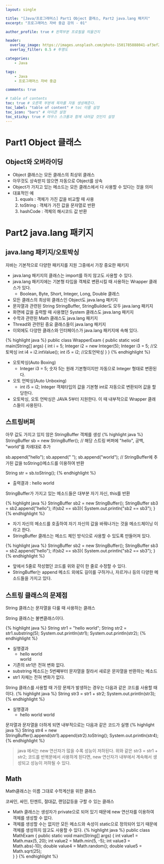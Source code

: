 ```yaml
---
layout: single

title: "[Java/프로그래머스] Part1 Object 클래스, Part2 java.lang 패키지"
excerpt: "프로그래머스 자바 중급 강의 - 01"

author_profile: true # 왼쪽부분 프로필을 띄울건지

header:
  overlay_image: https://images.unsplash.com/photo-1501785888041-af3ef285b470?ixlib=rb-1.2.1&ixid=eyJhcHBfaWQiOjEyMDd9&auto=format&fit=crop&w=1350&q=80
  overlay_filter: 0.5 # 투명도

categories:
    - Java

tags: 
    - Java
    - 프로그래머스 자바 중급

comments: true

# table of contents
toc: true # 오른쪽 부분에 목차를 자동 생성해준다.
toc_label: "table of content" # toc 이름 설정
toc_icon: "bars" # 아이콘 설정
toc_sticky: true # 마우스 스크롤과 함께 내려갈 것인지 설정
---
```


# Part1 Object 클래스

## Object와 오버라이딩
- Object 클래스는 모든 클래스의 최상위 클래스
- 아무것도 상속받지 않으면 자동으로 Object를 상속
- Object가 가지고 있는 메소드는 모든 클래스에서 다 사용할 수 있다는 것을 의미
- 대표적인 예
    1. equals : 객체가 가진 값을 비교할 때 사용
    2. toString : 객체가 가진 값을 문자열로 반환
    3. hashCode : 객체의 해시코드 값 반환
    
# Part2 java.lang 패키지

## java.lang 패키지/오토박싱
자바는 기본적으로 다양한 패키지를 지원 그중에서 가장 중요한 패키지
- java.lang 패키지의 클래스는 import를 하지 않고도 사용할 수 있다.
- java.lang 패키지에는 기본형 타입을 객체로 변환시킬 때 사용하는 Wrapper 클래스가 있다.
    - Boolean, Byte, Short, Integer, Long, Double 클래스
- 모든 클래스의 최상위 클래스인 Object도 java.lang 패키지
- 문자열과 관련된 String StringBuffer, StringBuilder도 모두 java.lang 패키지
- 화면에 값을 출력할 때 사용했던 System 클래스도 java.lang 패키지
- 수학과 관련된 Math 클래스도 java.lang 패키지
- Thread와 관련된 중요 클래스들이 java.lang 패키지
- 이외에도 다양한 클래스와 인터페이스가 java.lang 패키지에 속해 있다.

{% highlight java %}
public class WrapperExam {
    public static void main(String[] args) {
        int i = 5; 
        Integer i2 = new Integer(5);
        Integer i3 = 5;     //오토박싱
        int i4 = i2.intValue();
        int i5 = i2;       //오토언박싱
    }
}
{% endhighlight %}


- 오토박싱(Auto Boxing)
    - Integer i3 = 5; 숫자 5는 원래 기본형이지만 자동으로 Integer 형태로 변환된다.
- 오토 언박싱(Auto Unboxing)
    - int i5 = i2; Integer 객체타입의 값을 기본형 int로 자동으로 변환되어 값을 할당한다.
- 오토박싱, 오토 언박싱은 JAVA 5부터 지원한다. 이 때 내부적으로 Wrapper 클래스들이 사용된다.

## 스트링버퍼
아무 값도 가지고 있지 않은 StringBuffer 객체를 생성
{% highlight java %}
StringBuffer sb = new StringBuffer();
// 해당 스트링 버퍼에 "hello", 공백, "world"를 차례대로 추가

sb.append("hello");
sb.append(" ");
sb.append("world");
// StringBuffer에 추가된 값을 toString()메소드를 이용하여 반환

String str = sb.toString();
{% endhighlight %}

- 출력결과 : hello world

StringBuffer가 가지고 있는 메소드들은 대부분 자기 자신, this를 반환

{% highlight java %}
StringBuffer sb2 = new StringBuffer();
StringBuffer sb3 = sb2.append("hello");
if(sb2 == sb3){
    System.out.println("sb2 == sb3");
}
{% endhighlight %}

- 자기 자신의 메소드를 호출하여 자기 자신의 값을 바꿔나가는 것을 메소드체이닝 이라고 한다.
- StringBuffer 클래스는 메소드 체인 방식으로 사용할 수 있도록 만들어져 있다.

{% highlight java %}
StringBuffer sb2 = new StringBuffer();
StringBuffer sb3 = sb2.append("hello");
if(sb2 == sb3){
    System.out.println("sb2 == sb3");
}
{% endhighlight %}
  
- 앞에서 5줄로 작성했던 코드를 위와 같이 한 줄로 수정할 수 있다.
- StringBuffer는 append 메소드 외에도 길이를 구하거나, 자르거나 등의 다양한 메소드들을 가지고 있다.

## 스트링 클래스의 문제점
String 클래스는 문자열을 다룰 때 사용하는 클래스

String 클래스는 불변클래스이다.

{% highlight java %}
String str1 = "hello world";
String str2 = str1.substring(5);
System.out.println(str1);
System.out.println(str2);
{% endhighlight %}

- 실행결과
    - hello world<br> world
- 기존의 str1은 전혀 변화 없다.
- substring 메소드는 5번째부터 문자열을 잘라서 새로운 문자열을 반환하는 메소드
- str1 자체는 전혀 변화가 없다.

String 클래스를 사용할 때 가장 문제가 발생하는 경우는 다음과 같은 코드를 사용할 때이다.
{% highlight java %}
String str3 = str1 + str2;
System.out.println(str3);
{% endhighlight %}

- 실행결과
    - hello world world
    
문자열과 문자열을 더하게 되면 내부적으로는 다음과 같은 코드가 실행
{% highlight java %}
String str4 = new StringBuffer().append(str1).append(str2).toString();
System.out.println(str4);
{% endhighlight %}

> java 에서는 new 연산자가 많을 수록 성능이 저하된다. 위와 같은 str3 = str1 + str2; 코드를 반복문에서 사용하게 된다면,
> new 연산자가 내부에서 계속해서 생성되고 성능이 저하될 수 있다.

## Math
Math클래스는 이름 그대로 수학계산을 위한 클래스

코싸인, 싸인, 탄젠트, 절대값, 랜덤값등을 구할 수 있는 클래스
- Math 클래스는 생성자가 private으로 되어 있기 때문에 new 연산자를 이용하여 객체를 생성할 수 없다.
- 객체를 생성할 수는 없지만 모든 메소드와 속성이 static으로 정의되어 있기 때문에 객체를 생성하지 않고도 사용할 수 있다.
{% highlight java %}
public class MathExam {
    public static void main(String[] args) {
        int value1 = Math.max(5, 20);
        int value2 = Math.min(5, -5);
        int value3 = Math.abs(-10);
        double value4 = Math.random();
        double value5 = Math.sqrt(25);  
    }
}
{% endhighlight %}
  
